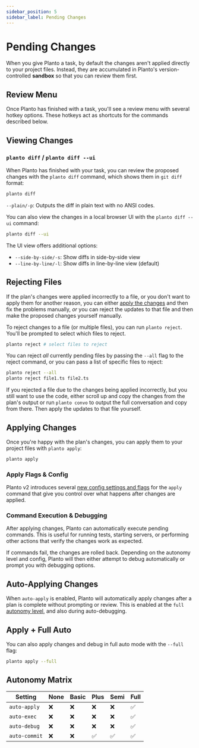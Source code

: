 ```yaml
---
sidebar_position: 5
sidebar_label: Pending Changes
---
```


# Pending Changes

When you give Planto a task, by default the changes aren't applied directly to your project files. Instead, they are accumulated in Planto's version-controlled **sandbox** so that you can review them first.

## Review Menu

Once Planto has finished with a task, you'll see a review menu with several hotkey options. These hotkeys act as shortcuts for the commands described below.

## Viewing Changes

### `planto diff` / `planto diff --ui`

When Planto has finished with your task, you can review the proposed changes with the `planto diff` command, which shows them in `git diff` format:

```bash
planto diff
```

`--plain/-p`: Outputs the diff in plain text with no ANSI codes.

You can also view the changes in a local browser UI with the `planto diff --ui` command:

```bash
planto diff --ui
```

The UI view offers additional options:

- `--side-by-side/-s`: Show diffs in side-by-side view
- `--line-by-line/-l`: Show diffs in line-by-line view (default)

## Rejecting Files

If the plan's changes were applied incorrectly to a file, or you don't want to apply them for another reason, you can either [apply the changes](#applying-changes) and then fix the problems manually, _or_ you can reject the updates to that file and then make the proposed changes yourself manually.

To reject changes to a file (or multiple files), you can run `planto reject`. You'll be prompted to select which files to reject.

```bash
planto reject # select files to reject
```

You can reject _all_ currently pending files by passing the `--all` flag to the reject command, or you can pass a list of specific files to reject:

```bash
planto reject --all
planto reject file1.ts file2.ts
```

If you rejected a file due to the changes being applied incorrectly, but you still want to use the code, either scroll up and copy the changes from the plan's output or run `planto convo` to output the full conversation and copy from there. Then apply the updates to that file yourself.

## Applying Changes

Once you're happy with the plan's changes, you can apply them to your project files with `planto apply`:

```bash
planto apply
```

### Apply Flags & Config

Planto v2 introduces several [new config settings and flags](./configuration.md) for the `apply` command that give you control over what happens after changes are applied.

### Command Execution & Debugging

After applying changes, Planto can automatically execute pending commands. This is useful for running tests, starting servers, or performing other actions that verify the changes work as expected.

If commands fail, the changes are rolled back. Depending on the autonomy level and config, Planto will then either attempt to debug automatically or prompt you with debugging options.

## Auto-Applying Changes

When `auto-apply` is enabled, Planto will automatically apply changes after a plan is complete without prompting or review. This is enabled at the `full` [autonomy level](./autonomy.md), and also during auto-debugging.

## Apply + Full Auto

You can also apply changes and debug in full auto mode with the `--full` flag:

```bash
planto apply --full
```

## Autonomy Matrix

| Setting       | None | Basic | Plus | Semi | Full |
| ------------- | ---- | ----- | ---- | ---- | ---- |
| `auto-apply`  | ❌   | ❌    | ❌   | ❌   | ✅   |
| `auto-exec`   | ❌   | ❌    | ❌   | ❌   | ✅   |
| `auto-debug`  | ❌   | ❌    | ❌   | ❌   | ✅   |
| `auto-commit` | ❌   | ❌    | ✅   | ✅   | ✅   |
